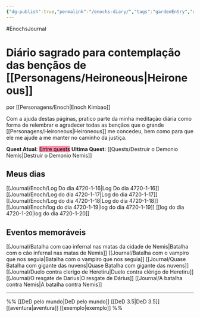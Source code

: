 ```yaml
---
{"dg-publish":true,"permalink":"/enochs-diary/","tags":"gardenEntry","dgHomeLink":true,"dgPassFrontmatter":false}
---
```



#EnochsJournal 
# Diário sagrado para contemplação das bençãos de [[Personagens/Heironeous|Heironeous]]
por [[Personagens/Enoch|Enoch Kimbao]]

Com a ajuda destas páginas, pratico parte da minha meditação diária como forma de relembrar e agradecer todas as bençãos que o grande [[Personagens/Heironeous|Heironeous]] me concedeu, bem como para que ele me ajude a me manter no caminho da justiça.

**Quest Atual:** <mark style="background: #FF5582A6;">Entre quests</mark>
**Ultima Quest:** [[Quests/Destruir o Demonio Nemis|Destruir o Demonio Nemis]] 

## Meus dias
[[Journal/Enoch/Log Do dia 4720-1-16|Log Do dia 4720-1-16]]
[[Journal/Enoch/Log do dia 4720-1-17|Log do dia 4720-1-17]]
[[Journal/Enoch/Log do dia 4720-1-18|Log do dia 4720-1-18]]
[[Journal/Enoch/log do dia 4720-1-19|log do dia 4720-1-19]]
[[log do dia 4720-1-20|log do dia 4720-1-20]]

## Eventos memoráveis
[[Journal/Batalha com cao infernal nas matas da cidade de Nemis|Batalha com o cão infernal nas matas de Nemis]]
[[Journal/Batalha com o vampiro que nos seguia|Batalha com o vampiro que nos seguia]]
[[Journal/Quase Batalha com gigante das nuvens|Quase Batalha com gigante das nuvens]]
[[Journal/Duelo contra clerigo de Heretiru|Duelo contra clérigo de Heretiru]]
[[Journal/O resgate de Darius|O resgate de Dárius]]
[[Journal/A batalha contra Nemis|A batalha contra Nemis]] 

---
%%
[[DeD pelo mundo|DeD pelo mundo]] [[DeD 3.5|DeD 3.5]] [[aventura|aventura]] [[exemplo|exemplo]]
%%
